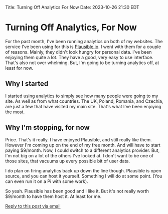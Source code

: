 Title: Turning Off Analytics For Now
Date: 2023-10-26 21:30 EDT

# Turning Off Analytics, For Now

For the past month, I've been running analytics on both of my websites. The service I've been using for this is [Plausible.io](https://plausible.io/). I went with them for a couple of reasons. Mainly, they didn't look hungry for personal data. I've been enjoying them quite a lot. They have a good, very easy to use interface. That's also not over whelming. But, I'm going to be turning analytics off, at least for now.

## Why I started

I started using analytics to simply see how many people were going to my site. As well as from what countries. The UK, Poland, Romania, and Czechia, are just a few that have visited my main site. That's what I've been enjoying the most.

## Why I'm stopping, for now

Price. That's it really. I have enjoyed Plausible, and still really like them. However I'm coming up on the end of my free month. And will have to start paying $9/month. Now, I could switch to a different analytics provider. But, I'm not big on a lot of the others I've looked at. I don't want to be one of those sites, that vacuums up every possible bit of user data.

I do plan on firing analytics back up down the line though. Plausible is open source, and you can host it yourself. Something I will do at some point. (You can even run it on a Pi with some work).

So yeah. Plausible has been good and I like it. But it's not really worth $9/month to have them host it. At least for me.

[Reply to this post via email](mailto:reply.13a8f@nthp.me?subject=Re: )